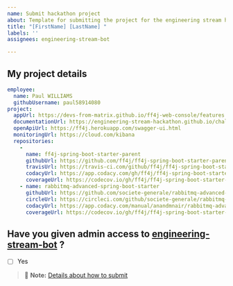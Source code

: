 ```yaml
---
name: Submit hackathon project
about: Template for submitting the project for the engineering stream hackathon
title: "[FirstName] [LastName] "
labels: ''
assignees: engineering-stream-bot

---
```


## My project details

```yaml
employee:
  name: Paul WILLIAMS
  githubUsername: paul58914080
project:
  appUrl: https://devs-from-matrix.github.io/ff4j-web-console/features
  documentationUrl: https://engineering-stream-hackathon.github.io/challenge/
  openApiUrl: https://ff4j.herokuapp.com/swagger-ui.html
  monitoringUrl: https://cloud.com/kibana
  repositories:
    -
      name: ff4j-spring-boot-starter-parent
      githubUrl: https://github.com/ff4j/ff4j-spring-boot-starter-parent
      travisUrl: https://travis-ci.com/github/ff4j/ff4j-spring-boot-starter-parent
      codacyUrl: https://app.codacy.com/gh/ff4j/ff4j-spring-boot-starter-parent/dashboard
      coverageUrl: https://codecov.io/gh/ff4j/ff4j-spring-boot-starter-parent
    - name: rabbitmq-advanced-spring-boot-starter
      githubUrl: https://github.com/societe-generale/rabbitmq-advanced-spring-boot-starter
      circleUrl: https://circleci.com/github/societe-generale/rabbitmq-advanced-spring-boot-starter
      codacyUrl: https://app.codacy.com/manual/anandmnair/rabbitmq-advanced-spring-boot-starter/dashboard
      coverageUrl: https://codecov.io/gh/ff4j/ff4j-spring-boot-starter-parent
```


## Have you given admin access to [engineering-stream-bot](https://github.com/engineering-stream-bot) ?  

- [ ] Yes

> :pushpin: **Note:** [Details about how to submit](https://engineering-stream-hackathon.github.io/challenge/#/?id=how-to-submit)
